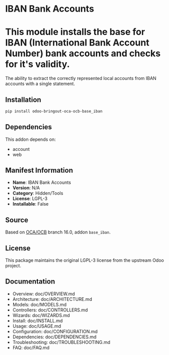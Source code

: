 # IBAN Bank Accounts


This module installs the base for IBAN (International Bank Account Number) bank accounts and checks for it's validity.
======================================================================================================================

The ability to extract the correctly represented local accounts from IBAN accounts
with a single statement.
    

## Installation

```bash
pip install odoo-bringout-oca-ocb-base_iban
```

## Dependencies

This addon depends on:
- account
- web

## Manifest Information

- **Name**: IBAN Bank Accounts
- **Version**: N/A
- **Category**: Hidden/Tools
- **License**: LGPL-3
- **Installable**: False

## Source

Based on [OCA/OCB](https://github.com/OCA/OCB) branch 16.0, addon `base_iban`.

## License

This package maintains the original LGPL-3 license from the upstream Odoo project.

## Documentation

- Overview: doc/OVERVIEW.md
- Architecture: doc/ARCHITECTURE.md
- Models: doc/MODELS.md
- Controllers: doc/CONTROLLERS.md
- Wizards: doc/WIZARDS.md
- Install: doc/INSTALL.md
- Usage: doc/USAGE.md
- Configuration: doc/CONFIGURATION.md
- Dependencies: doc/DEPENDENCIES.md
- Troubleshooting: doc/TROUBLESHOOTING.md
- FAQ: doc/FAQ.md
